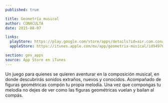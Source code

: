 ```yaml
---
published: true

title: Geometría musical
author: CONACULTA
date: 2015-08-07

links:
  playStore: https://play.google.com/store/apps/details?id=air.com.conaculta.geometria
  appleStore: https://itunes.apple.com/mx/app/geometria-musical/id949766198?mt=8

section: gov_apps
source: App Store en iTunes
---
```


Un juego para quienes se quieren aventurar en la composición musical, en donde descubrirás sonidos extraños, nuevos y conocidos. Acompañado de figuras geométricas compón tu propia melodía. Una vez que compongas tu melodía no dejes de ver como las figuras geométricas vuelan y bailan al compás.
